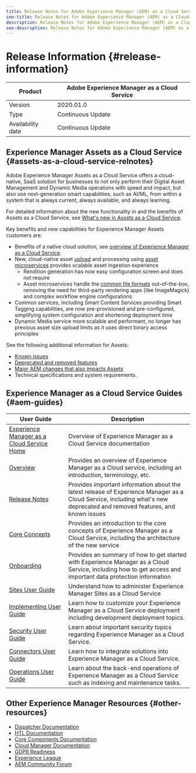 ```yaml
---
title: Release Notes for Adobe Experience Manager (AEM) as a Cloud Service.
seo-title: Release Notes for Adobe Experience Manager (AEM) as a Cloud Service.
description: Release Notes for Adobe Experience Manager (AEM) as a Cloud Service. 
seo-description: Release Notes for Adobe Experience Manager (AEM) as a Cloud Service. 
---
```


# Release Information {#release-information}

<!-- details need confirmation by PMs -->

| Product | Adobe Experience Manager as a Cloud Service |
|---|---|
| Version | 2020.01.0 |
| Type | Continuous Update |
| Availability date | Continuous Update |

## Experience Manager Assets as a Cloud Service {#assets-as-a-cloud-service-relnotes}

<!-- Need more details from gklebus 
For overall changes to AEM, link back to /help/release-notes/aem-cloud-changes.md when it is available in master.
-->

Adobe Experience Manager Assets as a Cloud Service offers a cloud-native, SaaS solution for businesses to not only perform their Digital Asset Management and Dynamic Media operations with speed and impact, but also use next-generation smart capabilities, such as AI/ML, from within a system that is always current, always available, and always learning.

For detailed information about the new functionality in and the benefits of Assets as a Cloud Service, see [What's new in Assets as a Cloud Service](/help/assets/whats-new-assets.md).

Key benefits and new capabilities for Experience Manager Assets customers are:

* Benefits of a native cloud solution, see [overview of Experience Manager as a Cloud Service](/help/overview/introduction.md).
* New, cloud-native asset [upload](/help/assets/add-assets.md) and processing using [asset microservices](/help/assets/asset-microservices-overview.md) provides scalable asset ingestion experience
  * Rendition generation has now easy configuration screen and does not require 
  * Asset microservices handle the [common file formats](/help/assets/file-format-support.md) out-of-the-box, removing the need for third-party rendering apps (like ImageMagick) and complex workflow engine configurations
* Common services, including Smart Content Services providing Smart Tagging capabilities, are now pre-provisioned and pre-configured, simplifying system configuration and shortening deployment time
* Dynamic Media service more scalable and performant, no longer has previous asset size upload limits as it uses direct binary access principles

See the following additional information for Assets:

* [Known issues](known-issues.md#assets)
* [Deprecated and removed features](deprecated-removed-features.md)
* [Major AEM changes that also impacts Assets](aem-cloud-changes.md)
* Technical specifications and system requirements.

## Experience Manager as a Cloud Service Guides {#aem-guides}

|User Guide|Description|
|---|---|
|[Experience Manager as a Cloud Service Home](/help/landing/home.md)|Overview of Experience Manager as a Cloud Service documentation|
|[Overview](/help/overview/home.md)|Provides an overview of Experience Manager as a Cloud service, including an introduction, terminology, etc.|
|[Release Notes](/help/release-notes/home.md)|Provides important information about the latest release of Experience Manager as a Cloud Service, including what's new deprecated and removed features, and known issues|
|[Core Concepts](/help/core-concepts/home.md)|Provides an introduction to the core concepts of Experience Manager as a Cloud Service, including the architecture of the new service|
|[Onboarding](/help/onboarding/home.md)|Provides an summary of how to get started with Experience Manager as a Cloud Service, including how to get access and important data protection information|
|[Sites User Guide](/help/sites-cloud/home.md)|Understand how to administer Experience Manager Sites as a Cloud Service|
|[Implementing User Guide](/help/implementing/home.md)|Learn how to customize your Experience Manager as a Cloud Service deployment including development deployment topics.|
|[Security User Guide](/help/security/home.md)|Learn about important security topics regarding Experience Manager as a Cloud Service.|
|[Connectors User Guide](/help/connectors/home.md)|Learn how to integrate solutions into Experience Manager as a Cloud Service.|
|[Operations User Guide](/help/operations/home.md)|Learn about the back-end operations of Experience Manager as a Cloud Service such as indexing and maintenance tasks.|

## Other Experience Manager Resources {#other-resources}

* [Dispatcher Documentation](/help/implementing/dispatcher/overview.md)
* [HTL Documentation](https://docs.adobe.com/content/help/en/experience-manager-htl/using/overview.html)
* [Core Components Documentation](https://docs.adobe.com/content/help/en/experience-manager-core-components/using/introduction.html)
* [Cloud Manager Documentation](https://docs.adobe.com/content/help/en/experience-manager-cloud-manager/using/introduction-to-cloud-manager.html)
* [GDPR Readiness](/help/onboarding/data-privacy-and-protection-readiness/foundation-readiness.md)
* [Experience League](https://guided.adobe.com/?promoid=K42KVXHD&mv=other#solutions/experience-manager)
* [AEM Community Forum](https://forums.adobe.com/community/experience-cloud/marketing-cloud/experience-manager)